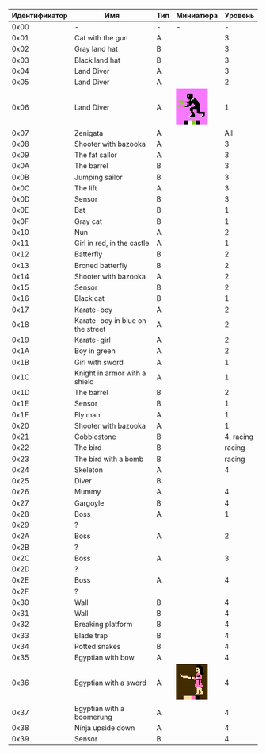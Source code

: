 |Идентификатор|Имя|Тип|Миниатюра|Уровень|
|---|---|---|---|---|
|0x00| - | - | - | - |
|0x01|Cat with the gun| A |   | 3 |
|0x02|Gray land hat| B |   | 3 |
|0x03|Black land hat| B |   | 3 |
|0x04|Land Diver| A |   | 3 |
|0x05|Land Diver| A |   | 2 |
|0x06|Land Diver| A | ![Land Diver](../images/bestiary-6.png) | 1 |
|0x07|Zenigata| A |   |All|
|0x08|Shooter with bazooka| A |   | 3 |
|0x09|The fat sailor| A |   | 3 |
|0x0A|The barrel| B |   | 3 |
|0x0B|Jumping sailor| B |   | 3 |
|0x0C|The lift| A |   | 3 |
|0x0D|Sensor| B |   | 3 |
|0x0E|Bat| B |   | 1 |
|0x0F|Gray cat| B |   | 1 |
|0x10|Nun| A |   | 2 |
|0x11|Girl in red, in the castle| A |   | 1 |
|0x12|Batterfly| B |   | 2 |
|0x13|Broned batterfly| B |   | 2 |
|0x14|Shooter with bazooka| A |   | 2 |
|0x15|Sensor| B |   | 2 |
|0x16|Black cat| B |   | 1 |
|0x17|Karate-boy| A |   | 2 |
|0x18|Karate-boy in blue on the street| A |   | 2 |
|0x19|Karate-girl| A |   | 2 |
|0x1A|Boy in green| A |   | 2 |
|0x1B|Girl with sword| A |   | 1 |
|0x1C|Knight in armor with a shield| A |   | 1 |
|0x1D|The barrel| B |   | 2 |
|0x1E|Sensor| B |   | 1 |
|0x1F|Fly man| A |   | 1 |
|0x20|Shooter with bazooka| A |   | 1 |
|0x21|Cobblestone| B |   |4, racing|
|0x22|The bird| B |   |racing|
|0x23|The bird with a bomb| B |   |racing|
|0x24|Skeleton| A |   | 4 |
|0x25|Diver| B |   |   |
|0x26|Mummy| A |   | 4 |
|0x27|Gargoyle| B |   | 4 |
|0x28|Boss| A |   | 1 |
|0x29| ? |   |   |   |
|0x2A|Boss| A |   | 2 |
|0x2B| ? |   |   |   |
|0x2C|Boss| A |   | 3 |
|0x2D| ? |   |   |   |
|0x2E|Boss| A |   | 4 |
|0x2F| ? |   |   |   |
|0x30|Wall| B |   | 4 |
|0x31|Wall| B |   | 4 |
|0x32|Breaking platform| B |   | 4 |
|0x33|Blade trap| B |   | 4 |
|0x34|Potted snakes| B |   | 4 |
|0x35|Egyptian with bow| A |   | 4 |
|0x36|Egyptian with a sword| A | ![Egyptian with a sword](../images/bestiary-36.png)  | 4 |
|0x37|Egyptian with a boomerung| A |   | 4 |
|0x38|Ninja upside down| A |   | 4 |
|0x39|Sensor| B |   | 4 |
